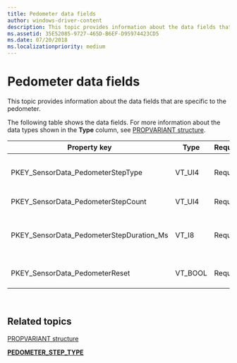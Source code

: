 ```yaml
---
title: Pedometer data fields
author: windows-driver-content
description: This topic provides information about the data fields that are specific to the pedometer.
ms.assetid: 35E52085-9727-465D-B6EF-D95974423CD5
ms.date: 07/20/2018
ms.localizationpriority: medium
---
```


# Pedometer data fields


This topic provides information about the data fields that are specific to the pedometer.

The following table shows the data fields. For more information about the data types shown in the **Type** column, see [PROPVARIANT structure](http://go.microsoft.com/fwlink/p/?linkid=313395).

|Property key|Type|Required/Optional|Description|
|--|--|--|--|
|PKEY_SensorData_PedometerStepType|VT_UI4|Required|The step type, expressed as a [PEDOMETER_STEP_TYPE](https://docs.microsoft.com/windows-hardware/drivers/ddi/content/sensorsdef/ne-sensorsdef-pedometer_step_type) value.|
|PKEY_SensorData_PedometerStepCount|VT_UI4|Required|The number of steps detected.|
|PKEY_SensorData_PedometerStepDuration_Ms|VT_I8|Required|The duration over which the pedometer counted steps. This value is expressed in milliseconds.|
|PKEY_SensorData_PedometerReset|VT_BOOL|Required|Indicates that the pedometer has been reset.|

 

## Related topics


[PROPVARIANT structure](http://go.microsoft.com/fwlink/p/?linkid=313395)

[**PEDOMETER\_STEP\_TYPE**](https://docs.microsoft.com/windows-hardware/drivers/ddi/content/sensorsdef/ne-sensorsdef-pedometer_step_type)

 

 






